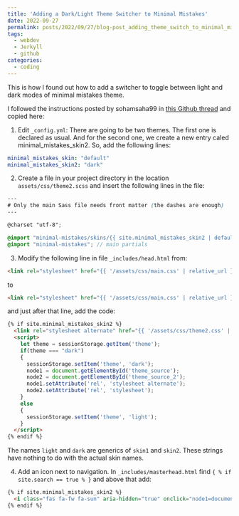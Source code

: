 ```yaml
---
title: 'Adding a Dark/Light Theme Switcher to Minimal Mistakes'
date: 2022-09-27
permalink: posts/2022/09/27/blog-post_adding_theme_switch_to_minimal_mistakes
tags: 
  - webdev
  - Jerkyll
  - github
categories:
  - coding
---
```


This is how I found out how to add a switcher to toggle between light and dark modes of minimal mistakes theme.

I followed the instructions posted by sohamsaha99 in [this Github thread](https://github.com/mmistakes/minimal-mistakes/discussions/2033) and copied here:

1. Edit `_config.yml`: There are going to be two themes. The first one is declared as usual. And for the second one, we create a new entry caled minimal_mistakes_skin2. So, add the following lines:
   
```yml
minimal_mistakes_skin: "default"
minimal_mistakes_skin2: "dark"
```

2. Create a file in your project directory in the location `assets/css/theme2.scss` and insert the following lines in the file:

```scss
---
# Only the main Sass file needs front matter (the dashes are enough)
---

@charset "utf-8";

@import "minimal-mistakes/skins/{{ site.minimal_mistakes_skin2 | default: 'default' }}"; // skin
@import "minimal-mistakes"; // main partials
```

3. Modify the following line in file `_includes/head.html` from:
   
```html
<link rel="stylesheet" href="{{ '/assets/css/main.css' | relative_url }}">
```
to

```html
<link rel="stylesheet" href="{{ '/assets/css/main.css' | relative_url }}" id="theme_source">
```
and just after that line, add the code:
```html
{% if site.minimal_mistakes_skin2 %}
  <link rel="stylesheet alternate" href="{{ '/assets/css/theme2.css' | relative_url }}" id="theme_source_2">
  <script>
    let theme = sessionStorage.getItem('theme');
    if(theme === "dark")
    {
      sessionStorage.setItem('theme', 'dark');
      node1 = document.getElementById('theme_source');
      node2 = document.getElementById('theme_source_2');
      node1.setAttribute('rel', 'stylesheet alternate'); 
      node2.setAttribute('rel', 'stylesheet');
    }
    else
    {
      sessionStorage.setItem('theme', 'light');
    }
  </script>
{% endif %}
```

The names `light` and `dark` are generics of `skin1` and `skin2`. These strings have nothing to do with the actual skin names.

4. Add an icon next to navigation. In `_includes/masterhead.html` find  `{ % if site.search == true % }` and above that add:
   
```html
{% if site.minimal_mistakes_skin2 %}
  <i class="fas fa-fw fa-sun" aria-hidden="true" onclick="node1=document.getElementById('theme_source');node2=document.getElementById('theme_source_2');if(node1.getAttribute('rel')=='stylesheet'){node1.setAttribute('rel', 'stylesheet alternate'); node2.setAttribute('rel', 'stylesheet');sessionStorage.setItem('theme', 'dark');}else{node2.setAttribute('rel', 'stylesheet alternate'); node1.setAttribute('rel', 'stylesheet');sessionStorage.setItem('theme', 'light');} return false;"></i>
{% endif %}
```